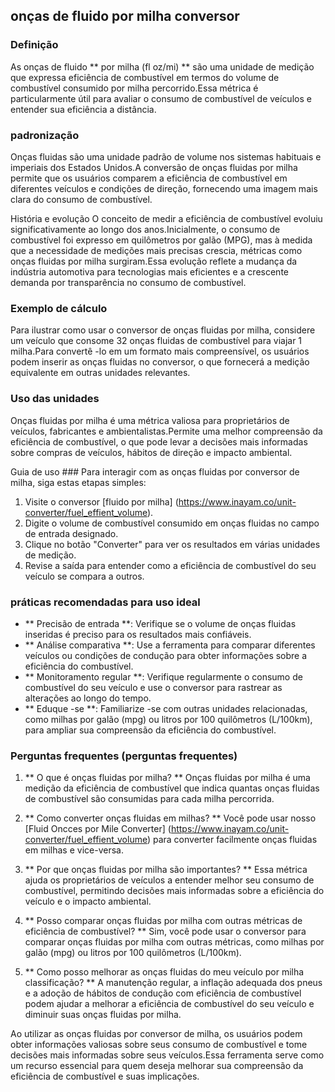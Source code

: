 ## onças de fluido por milha conversor

### Definição
As onças de fluido ** por milha (fl oz/mi) ** são uma unidade de medição que expressa eficiência de combustível em termos do volume de combustível consumido por milha percorrido.Essa métrica é particularmente útil para avaliar o consumo de combustível de veículos e entender sua eficiência a distância.

### padronização
Onças fluidas são uma unidade padrão de volume nos sistemas habituais e imperiais dos Estados Unidos.A conversão de onças fluidas por milha permite que os usuários comparem a eficiência de combustível em diferentes veículos e condições de direção, fornecendo uma imagem mais clara do consumo de combustível.

História e evolução
O conceito de medir a eficiência de combustível evoluiu significativamente ao longo dos anos.Inicialmente, o consumo de combustível foi expresso em quilômetros por galão (MPG), mas à medida que a necessidade de medições mais precisas crescia, métricas como onças fluidas por milha surgiram.Essa evolução reflete a mudança da indústria automotiva para tecnologias mais eficientes e a crescente demanda por transparência no consumo de combustível.

### Exemplo de cálculo
Para ilustrar como usar o conversor de onças fluidas por milha, considere um veículo que consome 32 onças fluidas de combustível para viajar 1 milha.Para convertê -lo em um formato mais compreensível, os usuários podem inserir as onças fluidas no conversor, o que fornecerá a medição equivalente em outras unidades relevantes.

### Uso das unidades
Onças fluidas por milha é uma métrica valiosa para proprietários de veículos, fabricantes e ambientalistas.Permite uma melhor compreensão da eficiência de combustível, o que pode levar a decisões mais informadas sobre compras de veículos, hábitos de direção e impacto ambiental.

Guia de uso ###
Para interagir com as onças fluidas por conversor de milha, siga estas etapas simples:
1. Visite o conversor [fluido por milha] (https://www.inayam.co/unit-converter/fuel_effient_volume).
2. Digite o volume de combustível consumido em onças fluidas no campo de entrada designado.
3. Clique no botão "Converter" para ver os resultados em várias unidades de medição.
4. Revise a saída para entender como a eficiência de combustível do seu veículo se compara a outros.

### práticas recomendadas para uso ideal
- ** Precisão de entrada **: Verifique se o volume de onças fluidas inseridas é preciso para os resultados mais confiáveis.
- ** Análise comparativa **: Use a ferramenta para comparar diferentes veículos ou condições de condução para obter informações sobre a eficiência do combustível.
- ** Monitoramento regular **: Verifique regularmente o consumo de combustível do seu veículo e use o conversor para rastrear as alterações ao longo do tempo.
- ** Eduque -se **: Familiarize -se com outras unidades relacionadas, como milhas por galão (mpg) ou litros por 100 quilômetros (L/100km), para ampliar sua compreensão da eficiência do combustível.

### Perguntas frequentes (perguntas frequentes)

1. ** O que é onças fluidas por milha? **
Onças fluidas por milha é uma medição da eficiência de combustível que indica quantas onças fluidas de combustível são consumidas para cada milha percorrida.

2. ** Como converter onças fluidas em milhas? **
Você pode usar nosso [Fluid Oncces por Mile Converter] (https://www.inayam.co/unit-converter/fuel_effient_volume) para converter facilmente onças fluidas em milhas e vice-versa.

3. ** Por que onças fluidas por milha são importantes? **
Essa métrica ajuda os proprietários de veículos a entender melhor seu consumo de combustível, permitindo decisões mais informadas sobre a eficiência do veículo e o impacto ambiental.

4. ** Posso comparar onças fluidas por milha com outras métricas de eficiência de combustível? **
Sim, você pode usar o conversor para comparar onças fluidas por milha com outras métricas, como milhas por galão (mpg) ou litros por 100 quilômetros (L/100km).

5. ** Como posso melhorar as onças fluidas do meu veículo por milha classificação? **
A manutenção regular, a inflação adequada dos pneus e a adoção de hábitos de condução com eficiência de combustível podem ajudar a melhorar a eficiência de combustível do seu veículo e diminuir suas onças fluidas por milha.

Ao utilizar as onças fluidas por conversor de milha, os usuários podem obter informações valiosas sobre seus consumo de combustível e tome decisões mais informadas sobre seus veículos.Essa ferramenta serve como um recurso essencial para quem deseja melhorar sua compreensão da eficiência de combustível e suas implicações.